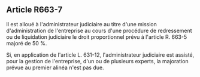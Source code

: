 Article R663-7
----
Il est alloué à l'administrateur judiciaire au titre d'une mission
d'administration de l'entreprise au cours d'une procédure de redressement ou de
liquidation judiciaire le droit proportionnel prévu à l'article R. 663-5 majoré
de 50 %.

Si, en application de l'article L. 631-12, l'administrateur judiciaire est
assisté, pour la gestion de l'entreprise, d'un ou de plusieurs experts, la
majoration prévue au premier alinéa n'est pas due.
